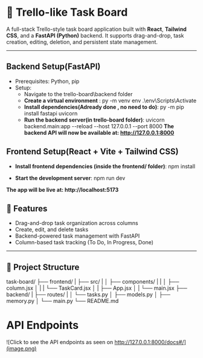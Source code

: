 # 🧩 Trello-like Task Board

A full-stack Trello-style task board application built with **React**, **Tailwind CSS**, and a **FastAPI (Python)** backend. It supports drag-and-drop, task creation, editing, deletion, and persistent state management.

---


## Backend Setup(FastAPI)

- Prerequisites: Python, pip
- Setup:
    - Navigate to the trello-board\backend folder
    - **Create a virtual environment** :
        py -m venv env
        .\env\Scripts\Activate  
    - **Install dependencies(Adready done , no need to do)**:
        py -m pip install fastapi uvicorn
    - **Run the backend server(in trello-board folder)**:
        uvicorn backend.main:app --reload --host 127.0.0.1 --port 8000
**The backend API will now be available at: http://127.0.0.1:8000**

## Frontend Setup(React + Vite + Tailwind CSS)

- **Install frontend dependencies (inside the frontend/ folder)**:
    npm install

- **Start the development server**:
    npm run dev

**The app will be live at: http://localhost:5173**
        

## 🚀 Features

- Drag-and-drop task organization across columns
- Create, edit, and delete tasks
- Backend-powered task management with FastAPI
- Column-based task tracking (To Do, In Progress, Done)

---

## 📁 Project Structure

task-board/
├── frontend/ 
| ├── src/
| │ ├── components/
| | │ ├── column.jsx 
│ | | └── TaskCard.jsx
│ | ├── App.jsx 
│ | └── main.jsx
├── backend/ 
| ├── routes/
| │ └── tasks.py
│ ├── models.py 
│ ├── memory.py 
│ └── main.py
└── README.md

# API Endpoints
![Click to see the API endpoints as seen on http://127.0.0.1:8000/docs#/](image.png)

